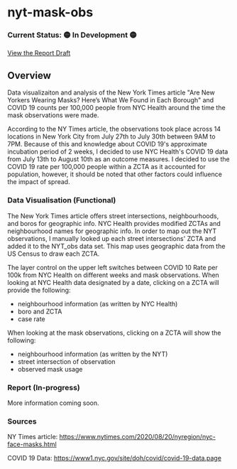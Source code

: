 # nyt-mask-obs

### Current Status: 🟡 In Development 🟡


<a href = "https://yeeryan.github.io/nyt-mask-obs/">View the Report Draft</a>

## Overview
Data visualizaiton and analysis of the New York Times article "Are New Yorkers Wearing Masks? Here’s What We Found in Each Borough" and COVID 19 counts per 100,000 people from NYC Health around the time the mask observations were made.

According to the NY Times article, the observations took place across 14 locations in New York City from July 27th to July 30th between 9AM to 7PM. Because of this and knowledge about COVID 19's approximate incubation period of 2 weeks, I decided to use NYC Health's COVID 19 data from July 13th to August 10th as an outcome measures. I decided to use the COVID 19 rate per 100,000 people within a ZCTA as it accounted for population, however, it should be noted that other factors could influence the impact of spread.

### Data Visualisation (Functional)

The New York Times article offers street intersections, neighbourhoods, and boros for geographic info. NYC Health provides modified ZCTAs and neighbourhood names for geographic info. In order to map out the NYT observations, I manually looked up each street intersections' ZCTA and added it to the NYT_obs data set. This map uses geographic data from the US Census to draw each ZCTA.

The layer control on the upper left switches between COVID 10 Rate per 100k from NYC Health on different weeks and mask observations. When looking at NYC Health data designated by a date, clicking on a ZCTA will provide the following:
- neighbourhood information (as written by NYC Health)
- boro and  ZCTA
- case rate  

When looking at the mask observations, clicking on a ZCTA will show the following:
- neighbourhood information (as written by the NYT)
- street intersection of observation
- observed mask usage

### Report (In-progress)

More information coming soon.


### Sources

NY Times article:
https://www.nytimes.com/2020/08/20/nyregion/nyc-face-masks.html

COVID 19 Data:
https://www1.nyc.gov/site/doh/covid/covid-19-data.page
